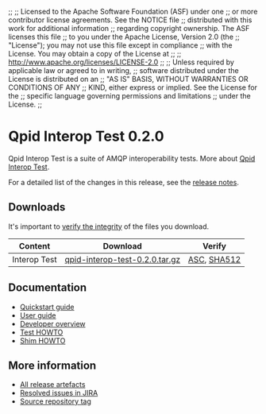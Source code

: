 ;;
;; Licensed to the Apache Software Foundation (ASF) under one
;; or more contributor license agreements.  See the NOTICE file
;; distributed with this work for additional information
;; regarding copyright ownership.  The ASF licenses this file
;; to you under the Apache License, Version 2.0 (the
;; "License"); you may not use this file except in compliance
;; with the License.  You may obtain a copy of the License at
;;
;;   http://www.apache.org/licenses/LICENSE-2.0
;;
;; Unless required by applicable law or agreed to in writing,
;; software distributed under the License is distributed on an
;; "AS IS" BASIS, WITHOUT WARRANTIES OR CONDITIONS OF ANY
;; KIND, either express or implied.  See the License for the
;; specific language governing permissions and limitations
;; under the License.
;;

# Qpid Interop Test 0.2.0

Qpid Interop Test is a suite of AMQP interoperability tests.  More
about [Qpid Interop
Test]({{site_url}}/components/interop-test/index.html).

For a detailed list of the changes in this release, see the [release
notes](release-notes.html).

## Downloads

It's important to [verify the
integrity]({{site_url}}/download.html#verify-what-you-download) of
the files you download.

| Content | Download | Verify |
|---------|----------|--------|
| Interop Test | [qpid-interop-test-0.2.0.tar.gz](https://archive.apache.org/dist/qpid/interop-test/0.2.0/qpid-interop-test-0.2.0.tar.gz) | [ASC](https://archive.apache.org/dist/qpid/interop-test/0.2.0/qpid-interop-test-0.2.0.tar.gz.asc), [SHA512](https://archive.apache.org/dist/qpid/interop-test/0.2.0/qpid-interop-test-0.2.0.tar.gz.sha512)|

## Documentation


 - [Quickstart guide](QUICKSTART.html)
 - [User guide](users-guide.html)
 - [Developer overview](https://gitbox.apache.org/repos/asf?p=qpid-interop-test.git;a=blob_plain;f=docs/qpid-interop-test-devel-overview.txt;hb=0.1.0)
 - [Test HOWTO](https://gitbox.apache.org/repos/asf?p=qpid-interop-test.git;a=blob_plain;f=docs/Test_HOWTO.txt;hb=0.1.0)
 - [Shim HOWTO](https://gitbox.apache.org/repos/asf?p=qpid-interop-test.git;a=blob_plain;f=docs/Shim_HOWTO.txt;hb=0.1.0)


## More information

 - [All release artefacts](https://archive.apache.org/dist/qpid/interop-test/0.2.0)
 - [Resolved issues in JIRA](https://issues.apache.org/jira/issues/?jql=project+%3D+QPIDIT+AND+fixVersion+%3D+%270.2.0%27+AND+resolution+%3D+%27fixed%27+ORDER+BY+priority+DESC)
 - [Source repository tag](https://gitbox.apache.org/repos/asf/qpid-interop-test.git/tree/refs/tags/0.2.0)

<script type="text/javascript">
  _deferredFunctions.push(function() {
      if ("0.2.0" === "{{current_interop_test_release}}") {
          _modifyCurrentReleaseLinks();
      }
  });
</script>